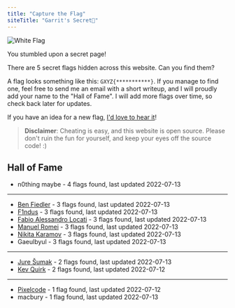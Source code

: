 ```yaml
---
title: "Capture the Flag"
siteTitle: "Garrit's Secret🤭"
---
```


![White Flag](/assets/white_flag.png)

You stumbled upon a secret page!

There are 5 secret flags hidden across this website. Can you find them?

A flag looks something like this: `GXYZ{***********}`. If you manage to find
one, feel free to send me an email with a short writeup, and I will proudly add
your name to the "Hall of Fame". I will add more flags over time, so check back
later for updates.

If you have an idea for a new flag, [I'd love to hear it](/contact)!

> **Disclaimer**: Cheating is easy, and this website is open source. Please
> don't ruin the fun for yourself, and keep your eyes off the source code! :)

## Hall of Fame

-   n0thing maybe - 4 flags found, last updated 2022-07-13

---

-   [Ben Fiedler](https://3fx.ch) - 3 flags found, last updated 2022-07-13
-   [F1ndus](https://f1ndus.de/) - 3 flags found, last updated 2022-07-13
-   [Fabio Alessandro Locati](https://fale.io) - 3 flags found, last updated 2022-07-13
-   [Manuel Romei](https://fosstodon/@kriive) - 3 flags found, last updated 2022-07-13
-   [Nikita Karamov](https://www.kytta.dev/) - 3 flags found, last updated 2022-07-13
-   Gaeulbyul - 3 flags found, last updated 2022-07-13

---

-   [Jure Šumak](https://jsumak.github.io/about/) - 2 flags found, last updated 2022-07-13
-   [Kev Quirk](https://kevq.uk/) - 2 flags found, last updated 2022-07-12

---

-   [Pixelcode](https://social.tchncs.de/@pixelcode) - 1 flag found, last updated 2022-07-12
-   macbury - 1 flag found, last updated 2022-07-13
